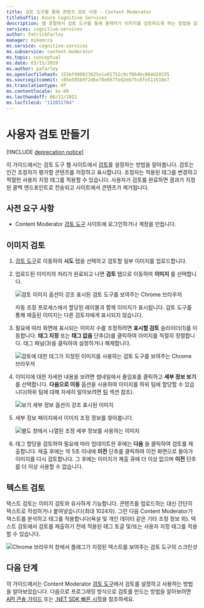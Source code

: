 ```yaml
---
title: 검토 도구를 통해 콘텐츠 검토 사용 - Content Moderator
titleSuffix: Azure Cognitive Services
description: 웹 포털에서 검토 도구를 통해 중재자가 이미지를 검토하도록 하는 방법을 알아봅니다.
services: cognitive-services
author: PatrickFarley
manager: mikemcca
ms.service: cognitive-services
ms.subservice: content-moderator
ms.topic: conceptual
ms.date: 03/15/2019
ms.author: pafarley
ms.openlocfilehash: 155bf999823625e1a91752c9cf064bc804d28335
ms.sourcegitcommit: c05e595b9f2dbe78e657fed2eb75c8fe511610e7
ms.translationtype: HT
ms.contentlocale: ko-KR
ms.lasthandoff: 06/11/2021
ms.locfileid: "112031784"
---
```

# <a name="create-human-reviews"></a>사용자 검토 만들기

[!INCLUDE [deprecation notice](../includes/tool-deprecation.md)]

이 가이드에서는 검토 도구 웹 사이트에서 [검토](../review-api.md#reviews)를 설정하는 방법을 알아봅니다. 검토는 인간 조정자가 평가할 콘텐츠를 저장하고 표시합니다. 조정자는 적용된 태그를 변경하고 적절한 사용자 지정 태그를 적용할 수 있습니다. 사용자가 검토를 완료하면 결과가 지정된 콜백 엔드포인트로 전송되고 사이트에서 콘텐츠가 제거됩니다.

## <a name="prerequisites"></a>사전 요구 사항

- Content Moderator [검토 도구](https://contentmoderator.cognitive.microsoft.com/) 사이트에 로그인하거나 계정을 만듭니다.

## <a name="image-reviews"></a>이미지 검토

1. [검토 도구](https://contentmoderator.cognitive.microsoft.com/)로 이동하여 **시도** 탭을 선택하고 검토할 일부 이미지를 업로드합니다.
1. 업로드된 이미지의 처리가 완료되고 나면 **검토** 탭으로 이동하여 **이미지** 를 선택합니다.

    ![검토 이미지 옵션이 강조 표시된 검토 도구를 보여주는 Chrome 브라우저](images/review-images-1.png)

    자동 조정 프로세스에서 할당된 레이블과 함께 이미지가 표시됩니다. 검토 도구를 통해 제출된 이미지는 다른 검토자에게 표시되지 않습니다.

1. 필요에 따라 화면에 표시되는 이미지 수를 조정하려면 **표시할 검토** 슬라이더(1)를 이동합니다. **태그 지정** 또는 **태그 없음** 단추(2)를 클릭하여 이미지를 적절히 정렬합니다. 태그 패널(3)을 클릭하여 설정하거나 해제합니다.

    ![검토에 대한 태그가 지정된 이미지를 사용하는 검토 도구를 보여주는 Chrome 브라우저](images/review-images-2.png)

1. 이미지에 대한 자세한 내용을 보려면 썸네일에서 줄임표를 클릭하고 **세부 정보 보기** 를 선택합니다. **다음으로 이동** 옵션을 사용하여 이미지를 하위 팀에 할당할 수 있습니다(하위 팀에 대해 자세히 알아보려면 [팀](./configure.md#manage-team-and-subteams) 섹션 참조).

    ![보기 세부 정보 옵션이 강조 표시된 이미지](images/review-images-3.png)

1. 세부 정보 페이지에서 이미지 조정 정보를 찾아봅니다.

    ![별도 창에서 나열된 조정 세부 정보를 사용하는 이미지](images/review-images-4.png)

1. 태그 할당을 검토하여 필요에 따라 업데이트한 후에는 **다음** 을 클릭하여 검토를 제출합니다. 제출 후에는 약 5초 이내에 **이전** 단추를 클릭하여 이전 화면으로 돌아가 이미지를 다시 검토합니다. 그 후에는 이미지가 제출 큐에 더 이상 없으며 **이전** 단추를 더 이상 사용할 수 없습니다.

## <a name="text-reviews"></a>텍스트 검토

텍스트 검토는 이미지 검토와 유사하게 기능합니다. 콘텐츠를 업로드하는 대신 간단히 텍스트로 작성하거나 붙여넣습니다(최대 1024자). 그런 다음 Content Moderator가 텍스트를 분석하고 태그를 적용합니다(욕설 및 개인 데이터 같은 기타 조정 정보 외). 텍스트 검토에서 검토를 제출하기 전에 적용된 태그 토글 및/또는 사용자 지정 태그를 적용할 수 있습니다.

![Chrome 브라우저 창에서 플래그가 지정된 텍스트를 보여주는 검토 도구의 스크린샷](../images/reviewresults_text.png)

## <a name="next-steps"></a>다음 단계

이 가이드에서는 Content Moderator [검토 도구](https://contentmoderator.cognitive.microsoft.com)에서 검토를 설정하고 사용하는 방법을 알아보았습니다. 다음으로 프로그래밍 방식으로 검토를 만드는 방법을 알아보려면 [API 콘솔 가이드](../try-review-api-review.md) 또는 [.NET SDK 빠른 시작](../client-libraries.md?pivots=programming-language-csharp%253fpivots%253dprogramming-language-csharp)을 참조하세요.